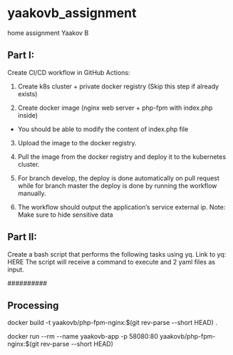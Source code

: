 # yaakovb_assignment
home assignment Yaakov B

## Part I:
Create CI/CD workflow in GitHub Actions:

1. Create k8s cluster + private docker registry (Skip this step if already exists)

2. Create docker image (nginx web server + php-fpm with index.php inside) 
- You should be able to modify the content of index.php file

3. Upload the image to the docker registry.

4. Pull the image from the docker registry and deploy it to the kubernetes cluster.

5. For branch develop, the deploy is done automatically on pull request while for
branch master the deploy is done by running the workflow manually.
6. The workflow should output the application’s service external ip.
Note: Make sure to hide sensitive data


## Part II:
Create a bash script that performs the following tasks using yq. Link to yq: HERE
The script will receive a command to execute and 2 yaml files as input.

##########
## Processing

docker build  -t yaakovb/php-fpm-nginx:$(git rev-parse --short HEAD) .

docker run --rm --name yaakovb-app -p 58080:80 yaakovb/php-fpm-nginx:$(git rev-parse --short HEAD)
